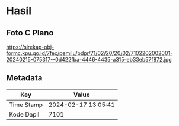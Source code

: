 # Hasil

## Foto C Plano

https://sirekap-obj-formc.kpu.go.id/7fec/pemilu/pdpr/71/02/20/20/02/7102202002001-20240215-075317--0d422fba-4446-4435-a315-eb33eb57f872.jpg


## Metadata

| Key        | Value               |
| ---------- | ------------------- |
| Time Stamp | 2024-02-17 13:05:41 |
| Kode Dapil | 7101                |



